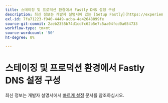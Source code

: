 ```yaml
---
title: 스테이징 및 프로덕션 환경에서 Fastly DNS 설정 구성
description: 최신 정보는 개발자 설명서에 있는 [Setup Fastly](https://experienceleague.adobe.com/en/docs/commerce-cloud-service/user-guide/cdn/setup-fastly/fastly-configuration) 문서를 참조하십시오.
exl-id: 7fa71223-f940-4449-acba-4e42648099fe
source-git-commit: 2aeb2355b74d1cdfc62b5e7c5aa04fcd0a654733
workflow-type: tm+mt
source-wordcount: '50'
ht-degree: 0%

---
```


# 스테이징 및 프로덕션 환경에서 Fastly DNS 설정 구성

최신 정보는 개발자 설명서에서 [빠르게 설정](https://experienceleague.adobe.com/en/docs/commerce-cloud-service/user-guide/cdn/setup-fastly/fastly-configuration) 문서를 참조하십시오.
